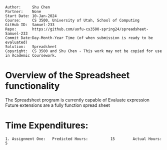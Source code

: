 ```
Author:     Shu Chen
Partner:    None
Start Date: 10-Jan-2024
Course:     CS 3500, University of Utah, School of Computing
GitHub ID:  Samuel-233
Repo:       https://github.com/uofu-cs3500-spring24/spreadsheet-Samuel-233
Commit Date:Day-Month-Year Time (of when submission is ready to be evaluated)
Solution:   Spreadsheet
Copyright:  CS 3500 and Shu Chen - This work may not be copied for use in Academic Coursework.
```

# Overview of the Spreadsheet functionality

The Spreadsheet program is currently capable of Evaluate expression  Future extensions are a fully function spread sheet

# Time Expenditures:

    1. Assignment One:   Predicted Hours:          15        Actual Hours:   5